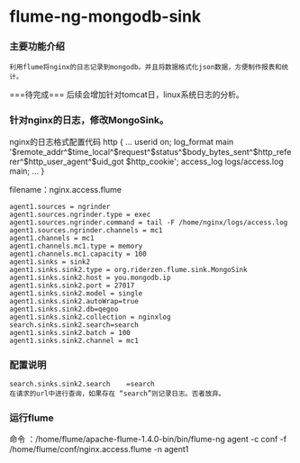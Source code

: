 flume-ng-mongodb-sink
=============

### 主要功能介绍
	利用flume将nginx的日志记录到mongodb。并且将数据格式化json数据，方便制作报表和统计。
===待完成===
	后续会增加针对tomcat日，linux系统日志的分析。
	

### 针对nginx的日志，修改MongoSink。
nginx的日志格式配置代码
	http {
	...
	userid on;
	log_format main '$remote_addr^$time_local^$request^$status^$body_bytes_sent^$http_referer^$http_user_agent^$uid_got  $http_cookie';
	access_log  logs/access.log  main;
	...
	}
	
filename：nginx.access.flume
	
	agent1.sources = ngrinder
	agent1.sources.ngrinder.type = exec 
	agent1.sources.ngrinder.command = tail -F /home/nginx/logs/access.log
	agent1.sources.ngrinder.channels = mc1
	agent1.channels = mc1
	agent1.channels.mc1.type = memory
	agent1.channels.mc1.capacity = 100
	agent1.sinks = sink2
	agent1.sinks.sink2.type = org.riderzen.flume.sink.MongoSink
	agent1.sinks.sink2.host = you.mongodb.ip
	agent1.sinks.sink2.port = 27017
	agent1.sinks.sink2.model = single
	agent1.sinks.sink2.autoWrap=true
	agent1.sinks.sink2.db=qegoo
	agent1.sinks.sink2.collection = nginxlog
	search.sinks.sink2.search=search
	agent1.sinks.sink2.batch = 100
	agent1.sinks.sink2.channel = mc1    
	
### 配置说明  
	search.sinks.sink2.search    =search
	在请求的url中进行查询，如果存在 “search”则记录日志。否者放弃。
	
	
	

### 运行flume


命令 ：/home/flume/apache-flume-1.4.0-bin/bin/flume-ng agent -c conf -f /home/flume/conf/nginx.access.flume  -n agent1





